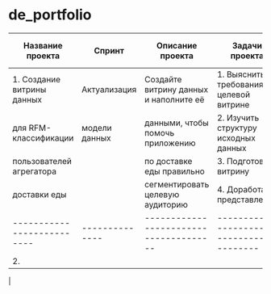 # de_portfolio

| Название проекта         | Спринт       | Описание проекта                     | Задачи проекта                          | Инструменты   | Навыки                    | Ключевые слова проекта | 
|--------------------------|--------------|--------------------------------------|-----------------------------------------|---------------|---------------------------|------------------------|
|1. Создание витрины данных|Актуализация  |Создайте витрину данных и наполните её|1. Выяснить требования к целевой витрине |SQL, PostgreSQL|- построение витрин данных |Data Quality,           |
|для RFM-классификации     |модели данных |данными, чтобы помочь приложению      |2. Изучить структуру исходных данных     |               |- проверка качества данных |Data Marts, SQL         |
|пользователей агрегатора  |              |по доставке еды правильно             |3. Подготовить витрину                   |               |                           |                        |
|доставки еды              |              |сегментировать целевую аудиторию      |4. Доработать представления              |               |                           |                        |
|--------------------------|--------------|--------------------------------------|-----------------------------------------|---------------|---------------------------|------------------------|
|2.
|